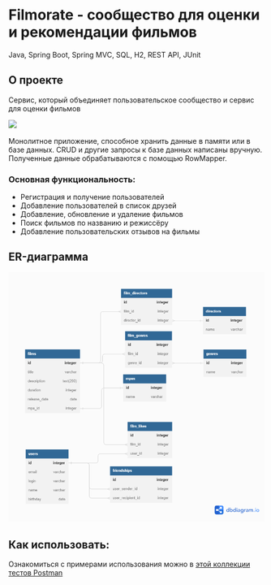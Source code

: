 # Filmorate - сообщество для оценки и рекомендации фильмов 
Java, Spring Boot, Spring MVC, SQL, H2, REST API, JUnit

## О проекте
Сервис, который объединяет пользовательское сообщество и сервис для оценки фильмов

![](https://pictures.s3.yandex.net/resources/267_1678448020.png)

Монолитное приложение, способное хранить данные в памяти или в базе данных. CRUD и другие запросы к базе данных написаны вручную. Полученные данные обрабатываются с помощью RowMapper.

### Основная функциональность:
- Регистрация и получение пользователей
- Добавление пользователей в список друзей
- Добавление, обновление и удаление фильмов
- Поиск фильмов по названию и режиссёру
- Добавление пользовательских отзывов на фильмы

## ER-диаграмма
![ER-диаграмма Filmorate](https://github.com/cptntotoro/java-filmorate/blob/main/ERdiagram.png?raw=true)

## Как использовать:
Ознакомиться с примерами использования можно в [этой коллекции тестов Postman](https://github.com/yandex-praktikum/java-filmorate/blob/add-database/postman/sprint.json)
